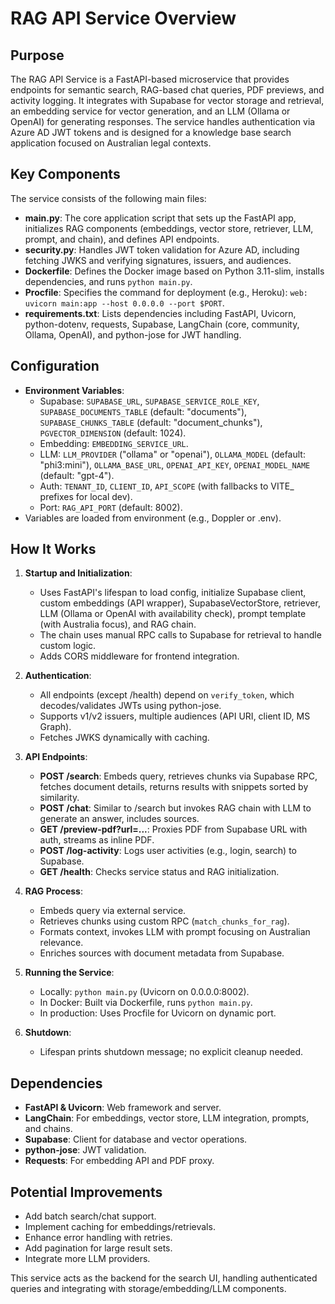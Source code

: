 # RAG API Service Overview

## Purpose
The RAG API Service is a FastAPI-based microservice that provides endpoints for semantic search, RAG-based chat queries, PDF previews, and activity logging. It integrates with Supabase for vector storage and retrieval, an embedding service for vector generation, and an LLM (Ollama or OpenAI) for generating responses. The service handles authentication via Azure AD JWT tokens and is designed for a knowledge base search application focused on Australian legal contexts.

## Key Components
The service consists of the following main files:

- **main.py**: The core application script that sets up the FastAPI app, initializes RAG components (embeddings, vector store, retriever, LLM, prompt, and chain), and defines API endpoints.
- **security.py**: Handles JWT token validation for Azure AD, including fetching JWKS and verifying signatures, issuers, and audiences.
- **Dockerfile**: Defines the Docker image based on Python 3.11-slim, installs dependencies, and runs `python main.py`.
- **Procfile**: Specifies the command for deployment (e.g., Heroku): `web: uvicorn main:app --host 0.0.0.0 --port $PORT`.
- **requirements.txt**: Lists dependencies including FastAPI, Uvicorn, python-dotenv, requests, Supabase, LangChain (core, community, Ollama, OpenAI), and python-jose for JWT handling.

## Configuration
- **Environment Variables**:
  - Supabase: `SUPABASE_URL`, `SUPABASE_SERVICE_ROLE_KEY`, `SUPABASE_DOCUMENTS_TABLE` (default: "documents"), `SUPABASE_CHUNKS_TABLE` (default: "document_chunks"), `PGVECTOR_DIMENSION` (default: 1024).
  - Embedding: `EMBEDDING_SERVICE_URL`.
  - LLM: `LLM_PROVIDER` ("ollama" or "openai"), `OLLAMA_MODEL` (default: "phi3:mini"), `OLLAMA_BASE_URL`, `OPENAI_API_KEY`, `OPENAI_MODEL_NAME` (default: "gpt-4").
  - Auth: `TENANT_ID`, `CLIENT_ID`, `API_SCOPE` (with fallbacks to VITE_ prefixes for local dev).
  - Port: `RAG_API_PORT` (default: 8002).
- Variables are loaded from environment (e.g., Doppler or .env).

## How It Works
1. **Startup and Initialization**:
   - Uses FastAPI's lifespan to load config, initialize Supabase client, custom embeddings (API wrapper), SupabaseVectorStore, retriever, LLM (Ollama or OpenAI with availability check), prompt template (with Australia focus), and RAG chain.
   - The chain uses manual RPC calls to Supabase for retrieval to handle custom logic.
   - Adds CORS middleware for frontend integration.

2. **Authentication**:
   - All endpoints (except /health) depend on `verify_token`, which decodes/validates JWTs using python-jose.
   - Supports v1/v2 issuers, multiple audiences (API URI, client ID, MS Graph).
   - Fetches JWKS dynamically with caching.

3. **API Endpoints**:
   - **POST /search**: Embeds query, retrieves chunks via Supabase RPC, fetches document details, returns results with snippets sorted by similarity.
   - **POST /chat**: Similar to /search but invokes RAG chain with LLM to generate an answer, includes sources.
   - **GET /preview-pdf?url=...**: Proxies PDF from Supabase URL with auth, streams as inline PDF.
   - **POST /log-activity**: Logs user activities (e.g., login, search) to Supabase.
   - **GET /health**: Checks service status and RAG initialization.

4. **RAG Process**:
   - Embeds query via external service.
   - Retrieves chunks using custom RPC (`match_chunks_for_rag`).
   - Formats context, invokes LLM with prompt focusing on Australian relevance.
   - Enriches sources with document metadata from Supabase.

5. **Running the Service**:
   - Locally: `python main.py` (Uvicorn on 0.0.0.0:8002).
   - In Docker: Built via Dockerfile, runs `python main.py`.
   - In production: Uses Procfile for Uvicorn on dynamic port.

6. **Shutdown**:
   - Lifespan prints shutdown message; no explicit cleanup needed.

## Dependencies
- **FastAPI & Uvicorn**: Web framework and server.
- **LangChain**: For embeddings, vector store, LLM integration, prompts, and chains.
- **Supabase**: Client for database and vector operations.
- **python-jose**: JWT validation.
- **Requests**: For embedding API and PDF proxy.

## Potential Improvements
- Add batch search/chat support.
- Implement caching for embeddings/retrievals.
- Enhance error handling with retries.
- Add pagination for large result sets.
- Integrate more LLM providers.

This service acts as the backend for the search UI, handling authenticated queries and integrating with storage/embedding/LLM components. 